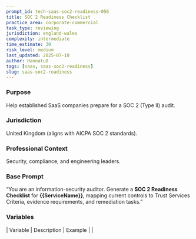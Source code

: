 ```yaml
---
prompt_id: tech-saas-soc2-readiness-056
title: SOC 2 Readiness Checklist
practice_area: corporate-commercial
task_type: reviewing
jurisdiction: england-wales
complexity: intermediate
time_estimate: 30
risk_level: medium
last_updated: 2025-07-10
author: HannatuD
tags: [saas, saas-soc2-readiness]
slug: saas-soc2-readiness
---
```


### Purpose  
Help established SaaS companies prepare for a SOC 2 (Type II) audit.

### Jurisdiction  
United Kingdom (aligns with AICPA SOC 2 standards).

### Professional Context  
Security, compliance, and engineering leaders.

### Base Prompt  
“You are an information-security auditor. Generate a **SOC 2 Readiness Checklist** for **\{\{ServiceName\}\}**, mapping current controls to Trust Services Criteria, evidence requirements, and remediation tasks.”

### Variables  
| Variable | Description | Example |
|
